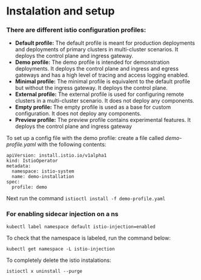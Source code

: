 # Instalation and setup

### There are different istio configuration profiles:
- **Default profile:** The default profile is meant for production deployments and deployments of primary clusters in multi-cluster scenarios. It deploys the control plane and ingress gateway.
- **Demo profile:** The demo profile is intended for demonstration deployments. It deploys the control plane and ingress and egress gateways and has a high level of tracing and access logging enabled.
- **Minimal profile:** The minimal profile is equivalent to the default profile but without the ingress gateway. It deploys the control plane.
- **External profile:** The external profile is used for configuring remote clusters in a multi-cluster scenario. It does not deploy any components.
- **Empty profile:** The empty profile is used as a base for custom configuration. It does not deploy any components.
- **Preview profile:** The preview profile contains experimental features. It deploys the control plane and ingress gateway



To set up a config file with the demo profile: create a file called _demo-profile.yaml_ with the following contents:

```
apiVersion: install.istio.io/v1alpha1
kind: IstioOperator
metadata:
  namespace: istio-system
  name: demo-installation
spec:
  profile: demo
```

Next run the command `istioctl install -f demo-profile.yaml`

### For enabling sidecar injection on a ns 

`kubectl label namespace default istio-injection=enabled`

To check that the namespace is labeled, run the command below:

`kubectl get namespace -L istio-injection`

To completely delete the istio instalations:

`istioctl x uninstall --purge`
